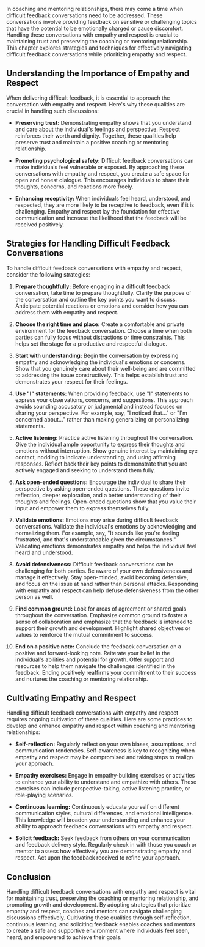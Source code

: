 
In coaching and mentoring relationships, there may come a time when difficult feedback conversations need to be addressed. These conversations involve providing feedback on sensitive or challenging topics that have the potential to be emotionally charged or cause discomfort. Handling these conversations with empathy and respect is crucial to maintaining trust and preserving the coaching or mentoring relationship. This chapter explores strategies and techniques for effectively navigating difficult feedback conversations while prioritizing empathy and respect.

Understanding the Importance of Empathy and Respect
---------------------------------------------------

When delivering difficult feedback, it is essential to approach the conversation with empathy and respect. Here's why these qualities are crucial in handling such discussions:

* **Preserving trust:** Demonstrating empathy shows that you understand and care about the individual's feelings and perspective. Respect reinforces their worth and dignity. Together, these qualities help preserve trust and maintain a positive coaching or mentoring relationship.

* **Promoting psychological safety:** Difficult feedback conversations can make individuals feel vulnerable or exposed. By approaching these conversations with empathy and respect, you create a safe space for open and honest dialogue. This encourages individuals to share their thoughts, concerns, and reactions more freely.

* **Enhancing receptivity:** When individuals feel heard, understood, and respected, they are more likely to be receptive to feedback, even if it is challenging. Empathy and respect lay the foundation for effective communication and increase the likelihood that the feedback will be received positively.

Strategies for Handling Difficult Feedback Conversations
--------------------------------------------------------

To handle difficult feedback conversations with empathy and respect, consider the following strategies:

1. **Prepare thoughtfully:** Before engaging in a difficult feedback conversation, take time to prepare thoughtfully. Clarify the purpose of the conversation and outline the key points you want to discuss. Anticipate potential reactions or emotions and consider how you can address them with empathy and respect.

2. **Choose the right time and place:** Create a comfortable and private environment for the feedback conversation. Choose a time when both parties can fully focus without distractions or time constraints. This helps set the stage for a productive and respectful dialogue.

3. **Start with understanding:** Begin the conversation by expressing empathy and acknowledging the individual's emotions or concerns. Show that you genuinely care about their well-being and are committed to addressing the issue constructively. This helps establish trust and demonstrates your respect for their feelings.

4. **Use "I" statements:** When providing feedback, use "I" statements to express your observations, concerns, and suggestions. This approach avoids sounding accusatory or judgmental and instead focuses on sharing your perspective. For example, say, "I noticed that..." or "I'm concerned about..." rather than making generalizing or personalizing statements.

5. **Active listening:** Practice active listening throughout the conversation. Give the individual ample opportunity to express their thoughts and emotions without interruption. Show genuine interest by maintaining eye contact, nodding to indicate understanding, and using affirming responses. Reflect back their key points to demonstrate that you are actively engaged and seeking to understand them fully.

6. **Ask open-ended questions:** Encourage the individual to share their perspective by asking open-ended questions. These questions invite reflection, deeper exploration, and a better understanding of their thoughts and feelings. Open-ended questions show that you value their input and empower them to express themselves fully.

7. **Validate emotions:** Emotions may arise during difficult feedback conversations. Validate the individual's emotions by acknowledging and normalizing them. For example, say, "It sounds like you're feeling frustrated, and that's understandable given the circumstances." Validating emotions demonstrates empathy and helps the individual feel heard and understood.

8. **Avoid defensiveness:** Difficult feedback conversations can be challenging for both parties. Be aware of your own defensiveness and manage it effectively. Stay open-minded, avoid becoming defensive, and focus on the issue at hand rather than personal attacks. Responding with empathy and respect can help defuse defensiveness from the other person as well.

9. **Find common ground:** Look for areas of agreement or shared goals throughout the conversation. Emphasize common ground to foster a sense of collaboration and emphasize that the feedback is intended to support their growth and development. Highlight shared objectives or values to reinforce the mutual commitment to success.

10. **End on a positive note:** Conclude the feedback conversation on a positive and forward-looking note. Reiterate your belief in the individual's abilities and potential for growth. Offer support and resources to help them navigate the challenges identified in the feedback. Ending positively reaffirms your commitment to their success and nurtures the coaching or mentoring relationship.

Cultivating Empathy and Respect
-------------------------------

Handling difficult feedback conversations with empathy and respect requires ongoing cultivation of these qualities. Here are some practices to develop and enhance empathy and respect within coaching and mentoring relationships:

* **Self-reflection:** Regularly reflect on your own biases, assumptions, and communication tendencies. Self-awareness is key to recognizing when empathy and respect may be compromised and taking steps to realign your approach.

* **Empathy exercises:** Engage in empathy-building exercises or activities to enhance your ability to understand and empathize with others. These exercises can include perspective-taking, active listening practice, or role-playing scenarios.

* **Continuous learning:** Continuously educate yourself on different communication styles, cultural differences, and emotional intelligence. This knowledge will broaden your understanding and enhance your ability to approach feedback conversations with empathy and respect.

* **Solicit feedback:** Seek feedback from others on your communication and feedback delivery style. Regularly check in with those you coach or mentor to assess how effectively you are demonstrating empathy and respect. Act upon the feedback received to refine your approach.

Conclusion
----------

Handling difficult feedback conversations with empathy and respect is vital for maintaining trust, preserving the coaching or mentoring relationship, and promoting growth and development. By adopting strategies that prioritize empathy and respect, coaches and mentors can navigate challenging discussions effectively. Cultivating these qualities through self-reflection, continuous learning, and soliciting feedback enables coaches and mentors to create a safe and supportive environment where individuals feel seen, heard, and empowered to achieve their goals.
